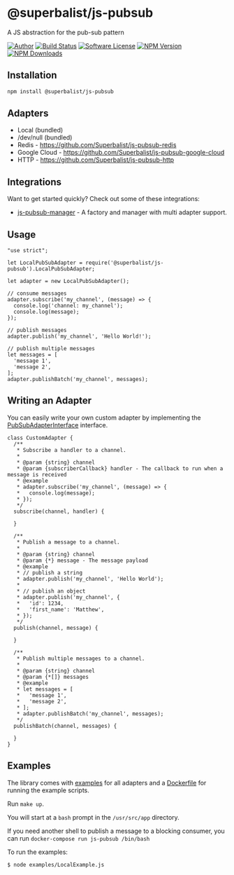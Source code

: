 # @superbalist/js-pubsub

A JS abstraction for the pub-sub pattern

[![Author](http://img.shields.io/badge/author-@superbalist-blue.svg?style=flat-square)](https://twitter.com/superbalist)
[![Build Status](https://img.shields.io/travis/Superbalist/js-pubsub/master.svg?style=flat-square)](https://travis-ci.org/Superbalist/js-pubsub)
[![Software License](https://img.shields.io/badge/license-MIT-brightgreen.svg?style=flat-square)](LICENSE)
[![NPM Version](https://img.shields.io/npm/v/@superbalist/js-pubsub.svg)](https://www.npmjs.com/package/@superbalist/js-pubsub)
[![NPM Downloads](https://img.shields.io/npm/dt/@superbalist/js-pubsub.svg)](https://www.npmjs.com/package/@superbalist/js-pubsub)

## Installation

```bash
npm install @superbalist/js-pubsub
```

## Adapters

* Local (bundled)
* /dev/null (bundled)
* Redis - https://github.com/Superbalist/js-pubsub-redis
* Google Cloud - https://github.com/Superbalist/js-pubsub-google-cloud
* HTTP - https://github.com/Superbalist/js-pubsub-http

## Integrations

Want to get started quickly? Check out some of these integrations:

* [js-pubsub-manager](https://github.com/Superbalist/js-pubsub-manager) - A factory and manager with multi adapter support.

## Usage

```node
"use strict";

let LocalPubSubAdapter = require('@superbalist/js-pubsub').LocalPubSubAdapter;

let adapter = new LocalPubSubAdapter();

// consume messages
adapter.subscribe('my_channel', (message) => {
  console.log('channel: my_channel');
  console.log(message);
});

// publish messages
adapter.publish('my_channel', 'Hello World!');

// publish multiple messages
let messages = [
  'message 1',
  'message 2',
];
adapter.publishBatch('my_channel', messages);
```

## Writing an Adapter

You can easily write your own custom adapter by implementing the [PubSubAdapterInterface](src/PubSubAdapterInterface.js) interface.

```node
class CustomAdapter {
  /**
   * Subscribe a handler to a channel.
   *
   * @param {string} channel
   * @param {subscriberCallback} handler - The callback to run when a message is received
   * @example
   * adapter.subscribe('my_channel', (message) => {
   *   console.log(message);
   * });
   */
  subscribe(channel, handler) {

  }

  /**
   * Publish a message to a channel.
   *
   * @param {string} channel
   * @param {*} message - The message payload
   * @example
   * // publish a string
   * adapter.publish('my_channel', 'Hello World');
   *
   * // publish an object
   * adapter.publish('my_channel', {
   *   'id': 1234,
   *   'first_name': 'Matthew',
   * });
   */
  publish(channel, message) {

  }

  /**
   * Publish multiple messages to a channel.
   *
   * @param {string} channel
   * @param {*[]} messages
   * @example
   * let messages = [
   *   'message 1',
   *   'message 2',
   * ];
   * adapter.publishBatch('my_channel', messages);
   */
  publishBatch(channel, messages) {

  }
}
```

## Examples

The library comes with [examples](examples) for all adapters and a [Dockerfile](Dockerfile) for
running the example scripts.

Run `make up`.

You will start at a `bash` prompt in the `/usr/src/app` directory.

If you need another shell to publish a message to a blocking consumer, you can run `docker-compose run js-pubsub /bin/bash`

To run the examples:
```bash
$ node examples/LocalExample.js
```
